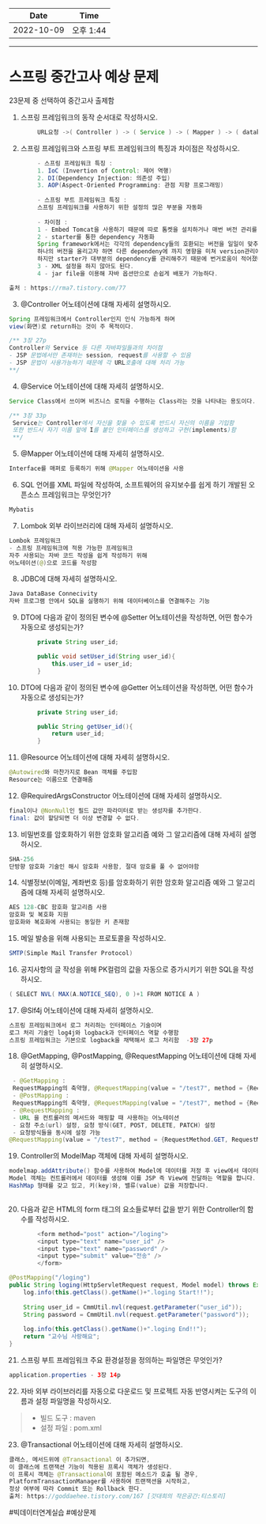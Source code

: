 |    Date    |  Time   |
|:----------:|:-------:|
| 2022-10-09 | 오후 1:44 |

---

# 스프링 중간고사 예상 문제



23문제 중 선택하여 중간고사 출제함

1. 스프링 프레임워크의 동작 순서대로 작성하시오.
```java
        URL요청 ->( Controller ) -> ( Service ) -> ( Mapper ) -> ( database ) -> ( JSP )
```


2. 스프링 프레임워크와 스프링 부트 프레임워크의 특징과 차이점은 작성하시오.
```java
        - 스프링 프레임워크 특징 :
        1. IoC (Invertion of Control: 제어 역행)
        2. DI(Dependency Injection: 의존성 주입)
        3. AOP(Aspect-Oriented Programming: 관점 지향 프로그래밍)
        
        - 스프링 부트 프레임워크 특징 :
        스프링 프레임워크를 사용하기 위한 설정의 많은 부분을 자동화
        
        - 차이점 :
        1 - Embed Tomcat을 사용하기 때문에 따로 톰켓을 설치하거나 매번 버전 관리를 하지 않아도 된다.
        2 - starter를 통한 dependency 자동화
        Spring framework에서는 각각의 dependency들의 호환되는 버전을 일일이 맞추어 주어야 했고,
        하나의 버전을 올리고자 하면 다른 dependeny에 까지 영향을 미쳐 version관리에 어려움이 많았다.
        하지만 starter가 대부분의 dependency를 관리해주기 때문에 번거로움이 적어졌다.
        3 - XML 설정을 하지 않아도 된다.
        4 - jar file을 이용해 자바 옵션만으로 손쉽게 배포가 가능하다.

출처 : https://rma7.tistory.com/77
```

3. @Controller 어노테이션에 대해 자세히 설명하시오.
```java
Spring 프레임워크에서 Controller인지 인식 가능하게 하며
view(화면)로 return하는 것이 주 목적이다.

/** 3장 27p
Controller와 Service 등 다른 자바파일들과의 차이점
- JSP 문법에서만 존재하는 session, request를 사용할 수 있음
- JSP 문법이 사용가능하기 때문에 각 URL호출에 대해 처리 가능
**/
```

4. @Service 어노테이션에 대해 자세히 설명하시오.
```java
Service Class에서 쓰이며 비즈니스 로직을 수행하는 Class라는 것을 나타내는 용도이다.

/** 3장 33p
 Service는 Controller에서 자신을 찾을 수 있도록 반드시 자신의 이름을 기입함
 또한 반드시 자기 이름 앞에 I를 붙인 인터페이스를 생성하고 구현(implements)함
 **/
```

5. @Mapper 어노테이션에 대해 자세히 설명하시오.
```java
Interface를 매퍼로 등록하기 위해 @Mapper 어노테이션을 사용

```

6. SQL 언어를 XML 파일에 작성하여, 소프트웨어의 유지보수를 쉽게 하기 개발된 오픈소스 프레임워크는 무엇인가?
```java
Mybatis
```

7. Lombok 외부 라이브러리에 대해 자세히 설명하시오.
```java
Lombok 프레임워크
- 스프링 프레임워크에 적용 가능한 프레임워크
자주 사용되는 자바 코드 작성을 쉽게 작성하기 위해
어노테이션(@)으로 코드를 작성함
```

8. JDBC에 대해 자세히 설명하시오.
```java
Java DataBase Connecivity
자바 프로그램 안에서 SQL을 실행하기 위해 데이터베이스를 연결해주는 기능
```

9. DTO에 다음과 같이 정의된 변수에 @Setter 어노테이션을 작성하면, 어떤 함수가 자동으로 생성되는가?
```java
        private String user_id;

        public void setUser_id(String user_id){
            this.user_id = user_id;
        }
```



10. DTO에 다음과 같이 정의된 변수에 @Getter 어노테이션을 작성하면, 어떤 함수가 자동으로 생성되는가?
```java
        private String user_id;

        public String getUser_id(){
            return user_id;
        }
```



11. @Resource 어노테이션에 대해 자세히 설명하시오.
```java
@Autowired와 마찬가지로 Bean 객체를 주입함
Resource는 이름으로 연결해줌

```

12. @RequiredArgsConstructor 어노테이션에 대해 자세히 설명하시오.
```java
final이나 @NonNull인 필드 값만 파라미터로 받는 생성자를 추가한다.
final: 값이 할당되면 더 이상 변경할 수 없다.
```

13. 비밀번호를 암호화하기 위한 암호화 알고리즘 예와 그 알고리즘에 대해 자세히 설명하시오.
```java
SHA-256
단방향 암호화 기술인 해시 암호화 사용함, 절대 암호를 풀 수 없어야함
```

14. 식별정보(이메일, 계좌번호 등)를 암호화하기 위한 암호화 알고리즘 예와 그 알고리즘에 대해 자세히 설명하시오.
```java
AES 128-CBC 함호화 알고리즘 사용
암호화 및 복호화 지원
암호화와 복호화에 사용되는 동일한 키 존재함
```

15. 메일 발송을 위해 사용되는 프로토콜을 작성하시오.
```java
SMTP(Simple Mail Transfer Protocol)
```

16. 공지사항의 글 작성을 위해 PK컬럼의 값을 자동으로 증가시키기 위한 SQL을 작성하시오.
```java
( SELECT NVL( MAX(A.NOTICE_SEQ), 0 )+1 FROM NOTICE A )
```

17. @Slf4j 어노테이션에 대해 자세히 설명하시오.
```java
스프링 프레임워크에서 로그 처리하는 인터페이스 기술이며
로그 처리 기술인 log4j와 logback과 인터페이스 역할 수행함
스프링 프레임워크는 기본으로 logback을 채택해서 로그 처리함  -3장 27p
```

18. @GetMapping, @PostMapping, @RequestMapping 어노테이션에 대해 자세히 설명하시오.
```java
 - @GetMapping :
 RequestMapping의 축약형, @RequestMapping(value = "/test7", method = {RequestMethod.GET})
 - @PostMapping :
 RequestMapping의 축약형, @RequestMapping(value = "/test7", method = {RequestMethod.POST})
 - @RequestMapping :
 - URL 을 컨트롤러의 메서드와 매핑할 때 사용하는 어노테이션
 - 요청 주소(url) 설정, 요청 방식(GET, POST, DELETE, PATCH) 설정
 - 요청방식들을 동시에 설정 가능
@RequestMapping(value = "/test7", method = {RequestMethod.GET, RequestMethod.POST})
```

19. Controller의 ModelMap 객체에 대해 자세히 설명하시오.
```java
modelmap.addAttribute() 함수를 사용하여 Model에 데이터를 저정 후 view에서 데이터에 접근이 가능
Model 객체는 컨트롤러에서 데이터를 생성해 이를 JSP 즉 View에 전달하는 역할을 합니다.
HashMap 형태를 갖고 있고, 키(key)와, 밸류(value) 값을 저장합니다.
        
```

20. 다음과 같은 HTML의 form 태그의 요소들로부터 값을 받기 위한 Controller의 함수를 작성하시오.
```java
        <form method="post" action="/loging">
        <input type="text" name="user_id" />
        <input type="text" name="password" />
        <input type="submit" value="전송" />
        </form>
```
```java 6장 29p
@PostMapping("/loging")
public String loging(HttpServletRequest request, Model model) throws Exception {
    log.info(this.getClass().getName()+".loging Start!!");
    
    String user_id = CmmUtil.nvl(request.getParameter("user_id"));
    String password = CmmUtil.nvl(request.getParameter("password"));
    
    log.info(this.getClass().getName()+".loging End!!");
    return "교수님 사랑해요";
}
```

21. 스프링 부트 프레임워크 주요 환경설정을 정의하는 파일명은 무엇인가?

```java
application.properties - 3장 14p
```

22. 자바 외부 라이브러리를 자동으로 다운로드 및 프로젝트 자동 반영시켜는 도구의 이름과 설정 파일명을 작성하시오.
 > - 빌드 도구 : maven
 > - 설정 파일 : pom.xml

23. @Transactional 어노테이션에 대해 자세히 설명하시오.
```java
클래스, 메서드위에 @Transactional 이 추가되면,
이 클래스에 트랜잭션 기능이 적용된 프록시 객체가 생성된다.
이 프록시 객체는 @Transactional이 포함된 메소드가 호출 될 경우,
PlatformTransactionManager를 사용하여 트랜잭션을 시작하고, 
정상 여부에 따라 Commit 또는 Rollback 한다.
출처: https://goddaehee.tistory.com/167 [갓대희의 작은공간:티스토리]
```


#빅데이터연계실습 #예상문제